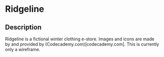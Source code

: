 # Ridgeline

## Description
Ridgeline is a fictional winter clothing e-store. Images and icons are made by and provided by (Codecademy.com)[codecademy.com]. This is currently only a wireframe.
